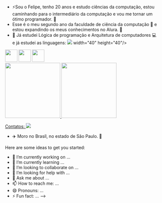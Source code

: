 - ⚡Sou o Felipe, tenho 20 anos e estudo ciências da computação, estou caminhando para o intermediário da computação e vou me tornar um ótimo programador. 🙌
- Esse é o meu segundo ano da faculdade de ciência da computação 🏫 e estou expandindo os meus conhecimentos no Alura. 🎒
- 📘 Já estudei Lógica de programação e Arquitetura de computadores 💻 e já estudei as linguagens:
<img loading="lazy" src="https://cdn.jsdelivr.net/gh/devicons/devicon@latest/icons/css3/css3-original-wordmark.svg" /> width="40" height="40"/>       
<img loading="lazy" src="https://cdn.jsdelivr.net/gh/devicons/devicon@latest/icons/html5/html5-original-wordmark.svg" width="40" height="40"/> 
<img loading="lazy" src="https://cdn.jsdelivr.net/gh/devicons/devicon@latest/icons/javascript/javascript-original.svg" width="40" height="40"/>
<img loading="lazy" src="https://cdn.jsdelivr.net/gh/devicons/devicon@latest/icons/linux/linux-original.svg" width="40" height="40"/> 

<div>
<a href="https://github.com/LipeAbreu">
<img loading="lazy" height="180em" src="https://github-readme-stats.vercel.app/api/top-langs/?LipeAbreu&layout=compact&langs_count=7&theme=dracula"/>
<img loading="lazy" height="180em" src="https://github-readme-stats.vercel.app/api?LipeAbreu-aqui&show_icons=true&theme=dracula&include_all_commits=true&count_private=true"/>
</div>

Contatos:
<a href = "lipeabreu2018@gmail.com"><img loading="lazy" src="https://img.shields.io/badge/Gmail-D14836?style=for-the-badge&logo=gmail&logoColor=white" target="_blank"></a>

- ✈️ Moro no Brasíl, no estado de São Paulo. 🌇



Here are some ideas to get you started:

- 🔭 I’m currently working on ...
- 🌱 I’m currently learning ...
- 👯 I’m looking to collaborate on ...
- 🤔 I’m looking for help with ...
- 💬 Ask me about ...
- 📫 How to reach me: ...
- 😄 Pronouns: ...
- ⚡ Fun fact: ...
-->
